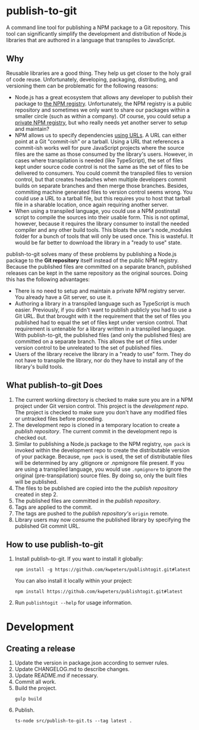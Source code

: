 # publish-to-git
A command line tool for publishing a NPM package to a Git repository.  This tool
can significantly simplify the development and distribution of Node.js libraries
that are authored in a language that transpiles to JavaScript.

## Why
Reusable libraries are a good thing.  They help us get closer to the holy grail
of code reuse.  Unfortunately, developing, packaging, distributing, and versioning
them can be problematic for the following reasons:
- Node.js has a great ecosystem that allows any developer to publish their
  package to [the NPM registry](https://www.npmjs.com/).  Unfortunately, the NPM
  registry is a public repository and sometimes we only want to share our packages
  within a smaller circle (such as within a company).  Of course, you could
  setup a [private NPM registry](http://lmgtfy.com/?q=private+npm+registry),
  but who really needs yet another server to setup and maintain?
- NPM allows us to specify dependencies [using
  URLs](https://docs.npmjs.com/files/package.json#urls-as-dependencies).  A URL
  can either point at a Git "commit-ish" or a tarball.  Using a URL that
  references a commit-ish works well for pure JavaScript projects where the source
  files are the same as those consumed by the library's users.  However, in cases
  where transpilation is needed (like TypeScript), the set of files kept under
  source code control is not the same as the set of files to be delivered to
  consumers.  You could commit the transpiled files to version control, but
  that creates headaches when multiple developers commit builds on separate
  branches and then merge those branches.  Besides, commiting machine generated
  files to version control seems wrong.  You could use a URL to a tarball file,
  but this requires you to host that tarball file in a sharable location, once
  again requiring another server.
- When using a transpiled language, you could use a NPM postinstall script to
  compile the sources into their usable form.  This is not optimal, however,
  because it requires the library consumer to install the needed compiler and any
  other build tools.  This bloats the user's node_modules folder for a bunch of
  tools that will only be used once.  This is wasteful.  It would be far better to
  download the library in a "ready to use" state.

publish-to-git solves many of these problems by publishing a Node.js package to
the **Git repository** itself instead of the public NPM registry.  Because the
published files are committed on a separate branch, published releases can be
kept in the same repository as the original sources.  Doing this has the
following
advantages:
- There is no need to setup and maintain a private NPM registry server.  You
  already have a Git server, so use it.
- Authoring a library in a transpiled language such as TypeScript is much
  easier.  Previously, if you didn't want to publish publicly you had to use a Git
  URL.  But that brought with it the requirement that the set of files you
  published had to equal the set of files kept under version control.  That
  requirement is untenable for a library written in a transpiled language.  With
  publish-to-git, the published files (and only the published files) are committed
  on a separate branch.  This allows the set of files under version control to be
  unreleated to the set of published files.
- Users of the library receive the library in a "ready to use" form.  They do
  not have to transpile the library, nor do they have to install any of the
  library's build tools.

## What publish-to-git Does
1.  The current working directory is checked to make sure you are in a NPM
    project under Git version control.  This project is the _development repo_.  The
    project is checked to make sure you don't have any modified files or untracked
    files before proceding.
2.  The development repo is cloned in a temporary location to create a _publish
    repository_.  The current commit in the development repo is checked out.
3.  Similar to publishing a Node.js package to the NPM registry, `npm pack` is
    invoked within the development repo to create the distributable version of your package.  Because, `npm
    pack` is used, the set of distributable files will be determined by any
    .gitignore or .npmignore file present.  If you are using a transpiled language,
    you would use `.npmignore` to ignore the original (pre-transpilation) source
    files.  By doing so, only the built files will be published.
4.  The files to be published are copied into the the _publish repository_
    created in step 2.
5.  The published files are committed in the _publish repository_.
6.  Tags are applied to the commit.
6.  The tags are pushed to the _publish repository's_ `origin` remote.
7.  Library users may now consume the published library by specifying the
    published Git commit URL.

## How to use publish-to-git
1.  Install publish-to-git.  If you want to install it globally:
    ```
    npm install -g https://github.com/kwpeters/publishtogit.git#latest
    ```
    You can also install it locally within your project:
    ```
    npm install https://github.com/kwpeters/publishtogit.git#latest
    ```
2.  Run `publishtogit --help` for usage information.

# Development

## Creating a release

1.  Update the version in package.json according to semver rules.
2.  Update CHANGELOG.md to describe changes.
3.  Update README.md if necessary.
4.  Commit all work.
5.  Build the project.
    ```
    gulp build
    ```
6.  Publish.
    ```
    ts-node src/publish-to-git.ts --tag latest .
    ```
